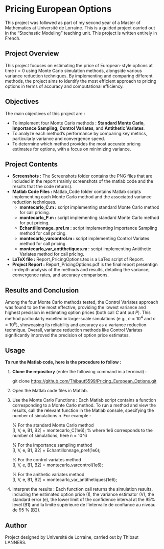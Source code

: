 # Pricing European Options

This project was followed as part of my second year of a Master of Mathematics at Université de Lorraine. This is a guided project carried out in the “Stochastic Modeling” teaching unit. This project is written entirely in French.

## Project Overview
This project focuses on estimating the price of European-style options at time $t=0$ using Monte Carlo simulation methods, alongside various variance reduction techniques. By implementing and comparing different methods, the project aims to identify the most efficient approach to pricing options in terms of accuracy and computational efficiency.

## Objectives
The main objectives of this project are :
- To implement four Monte Carlo methods : **Standard Monte Carlo**, **Importance Sampling**, **Control Variates**, and **Antithetic Variates**.
- To analyze each method’s performance by comparing key metrics, particularly variance and convergence speed.
- To determine which method provides the most accurate pricing estimates for options, with a focus on minimizing variance.

## Project Contents 
- **Screenshots :** The Screenshots folder contains the PNG files that are included in the report (mainly screenshots of the matlab code and the results that the code returns).
- **Matlab Code Files :** Matlab_Code folder contains Matlab scripts implementing each Monte Carlo method and the associated variance reduction techniques.
  - **montecarlo_C.m :** script implementing standard Monte Carlo method for call pricing.
  - **montecarlo_P.m :** script implementing standard Monte Carlo method for put pricing.
  - **Echantillonnage_pref.m :** script implementing Importance Sampling method for call pricing.
  - **montecarlo_varcontrol.m :** script implementing Control Variates method for call pricing.
  - **montecarlo_var_antithetiques.m :** script implementing Antithetic Variates method for call pricing.
- **LaTeX file :** Report_PricingOptions.tex is a LaTex script of Report.
- **Project Report :** Report_PricingOptions.pdf is the final report presentign in-depth analysis of the methods and results, detailing the variance, convergence rates, and accuracy comparisons.

## Results and Conclusion 
Among the four Monte Carlo methods tested, the Control Variates approach was found to be the most effective, providing the lowest variance and highest precision in estimating option prices (both call $C$ ant put $P$). This method particularly excelled in large-scale simulations (e.g., $n=10^4$ and $n=10^6$), showcasing its reliability and accuracy as a variance reduction technique. Overall, variance reduction methods like Control Variates significantly improved the precision of option price estimates.

## Usage
**To run the Matlab code, here is the procedure to follow :**
  1. **Clone the repository** (enter the following command in a terminal) :
     
     git clone https://github.com/Thibaut5599/Pricing_European_Options.git
     
  2. Open the Matlab code files in Matlab.
  3. Use the Monte Carlo Functions : Each Matlab script contains a function corresponding to a Monte Carlo method. To run a method and view the results, call the relevant function in the Matlab console, specifying the number of simulations n. For example :
     
     % For the standard Monte Carlo method\
     [I, V, e, B1, B2] = montecarlo_C(1e6); % where 1e6 corresponds to the number of simulations, here n = 10^6

     % For the importance sampling method\
     [I, V, e, B1, B2] = Echantillonnage_pref(1e6);

     % For the control variates method\
     [I, V, e, B1, B2] = montecarlo_varcontrol(1e6);

     % For the anithetic variates method\
     [I, V, e, B1, B2] = montecarlo_var_antithetiques(1e6);
     
  5. Interpret the results : Each function call returns the simulation results, including the estimated option price (I), the variance estimator (V), the standard error (e), the lower limit of the confidence interval at the 95% level (B1) and la limite supérieure de l'intervalle de confiance au niveau de 95 % (B2).
     
## Author
Project designed by Université de Lorraine, carried out by Thibaut LANNERS.

